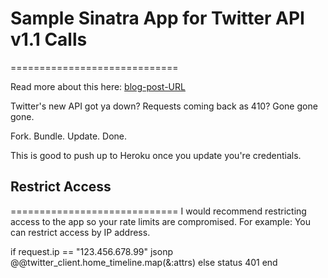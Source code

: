 # Sample Sinatra App for Twitter API v1.1 Calls
=============================

Read more about this here: [blog-post-URL](http://thisbythem.com/blog)

Twitter's new API got ya down? Requests coming back as 410? Gone gone gone.

Fork. Bundle. Update. Done.

This is good to push up to Heroku once you update you're credentials.

## Restrict Access
=============================
I would recommend restricting access to the app so your rate limits are compromised. For example: You can restrict access by IP address.

  if request.ip == "123.456.678.99"
    jsonp @@twitter_client.home_timeline.map(&:attrs)
  else
    status 401
  end

